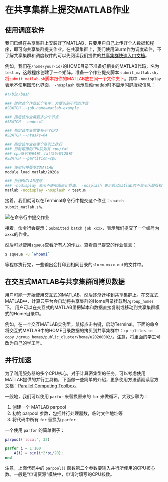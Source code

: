 # 在共享集群上提交MATLAB作业

## 使用调度软件

我们已经在共享集群上安装好了MATLAB，只要用户自己上传好个人数据和程序，即可向共享集群提交作业。在共享集群上，我们使用Slurm作为调度软件，不了解共享集群和调度软件的可以先阅读我们提供的[共享集群快速入门文档](./GPU-Cluster.md)。

例如，我们在`/home/your-id/`的HOME目录下准备好相关的MATLAB代码，名为`test.m`，这段程序创建了一个矩阵。准备一个作业提交脚本 `submit_matlab.sh`，<font color=red >将`submit_matlab.sh`脚本跟你的MATLAB放在同一个文件夹下</font>。其中 `-nodisplay` 表示不使用图形化界面， `-nosplash` 表示启动matlab时不显示闪屏版权信息：

```bash
#!/bin/bash

### 给你这个作业起个名字，方便识别不同的作业
#SBATCH --job-name=matlab-example

### 指定该作业需要多少个节点
#SBATCH --nodes=1

### 指定该作业需要多少个CPU
#SBATCH --ntasks=64

### 指定该作业在哪个队列上执行
### 目前可用的CPU队列有 cpu/fat
### cpu队列有64核，fat队列有128核
#SBATCH --partition=cpu

### 使用何种版本的MATLAB
module load matlab/2020a

### 执行MATLAB程序
### -nodisplay 表示不使用图形化界面， -nosplash 表示启动matlab时不显示闪屏版权信息
matlab -nodisplay -nosplash < test.m
```

接着，我们就可以在Terminal命令行中提交这个作业：`sbatch submit_matlab.sh`。

![在命令行中提交作业](../imaegs/../images/sbatch.png)

接着，命令行会提示：`Submitted batch job xxxx`，表示我们提交了一个编号为`xxxx`的作业。

然后可以使用`squeue`查看所有人的作业。查看自己提交的作业信息：

```bash
$ squeue -u `whoami`
```

等程序执行完，一些输出会打印到相同目录的`slurm-xxxx.out`的文件中。

## 在交互式MATLAB与共享集群间拷贝数据

用户可能一开始使用交互式的MATLAB，然后逐渐迁移到共享集群上。在交互式MATLAB中，计算云平台会自动将共享集群的Home目录挂载到`/group_homes`下。 用户可以在交互式的MATLAB里把脚本和数据直接复制或移动到共享集群模式的Home目录中。

例如，在一个交互MATLAB实例里，鼠标点击右键，启动Terminal。下面的命令将交互式MATLAB中的HOME目录数据的拷贝到共享集群中：`cp ~/files-to-copy /group_homes/public_cluster/home/u20200002/`。注意，将里面的学工号改为自己的学工号。

## 并行加速

为了利用服务器的多个CPU核心，对于计算密集型的任务，可以考虑使用MATLAB提供的并行工具箱，下面做一些简单的介绍，更多使用方法请阅读官方文档：[Parallel Computing Toolbox][1]。

一般地，我们可以使用 `parfor` 来替换原来的 `for` 来做循环。大致步骤为：

1. 创建一个 MATLAB parpool
2. 初始 parpool 参数，包括并行处理器数，临时文件地址等
3. 将代码中所有 `for` 替换为 `parfor` 

一个使用 `parfor` 的简单例子：

```matlab
parpool('local', 32)

parfor i = 1:100
    A(i) = sin(i*2*pi/20);
end
```

注意，上面代码中的 `parpool()` 函数第二个参数要输入并行所使用的CPU核心数。一般是“申请资源”模块中，申请时填写的CPU核数。

[1]: https://ww2.mathworks.cn/products/parallel-computing.html